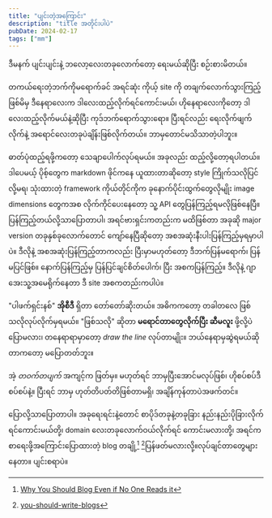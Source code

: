 ```yaml
---
title: "ပျင်းတဲ့အကြောင်း"
description: "title အတိုင်းပါပဲ"
pubDate: 2024-02-17
tags: ["mm"]
---
```


ဒီမနက် ပျင်းပျင်းနဲ့ ဘလော့လေးတခုလောက်တော့ ရေးမယ်ဆိုပြီး စဉ်းစားမိတယ်။

တကယ်ရေးတဲ့ဘက်ကိုမရောက်ခင် အရင်ဆုံး ကိုယ့် site ကို တချက်လောက်သွားကြည့်ဖြစ်မိမှ ဒီနေရာလေးက ဒါလေးထည့်လိုက်ရင်ကောင်းမယ်၊ ဟိုနေရာလေးကိုတော့ ဒါလေးထည့်လိုက်မယ်နဲ့ဆိုပြီး ကုဒ်ဘက်ရောက်သွားရော။
ပြီးရင်လည်း ရေးလိုက်ဖျက်လိုက်နဲ့ အရောင်လေးတခုပဲချိန်းဖြစ်လိုက်တယ်။ ဘာမှတောင်မသိသာတဲ့ပါဘူး။

ဓာတ်ပုံထည့်ရဖို့ကတော့ သေချာပေါက်လုပ်ရမယ်။ အခုလည်း ထည့်လို့တော့ရပါတယ်။ ဒါပေမယ့် ပိုစ့်တွေက markdown ဖိုင်ကနေ ယူထားတာဆိုတော့ style ကြိုက်သလိုပြင်လို့မရ၊ သုံးထားတဲ့ framework ကိုယ်တိုင်ကိုက ခုနောက်ပိုင်းထွက်တွေလိုမျိုး image dimensions တွေကအစ လိုက်ကိုင်ပေးနေတော့ သူ့ API တွေပြန်ကြည့်ရမလိုဖြစ်နေပြီ။ ပြန်ကြည့်တယ်လို့သာပြောတာပါ၊ အရင်ဗားရှင်းကတည်းက မထိဖြစ်တာ အခုဆို major version တခုနှစ်ခုလောက်တောင် ကျော်နေပြီဆိုတော့ အစအဆုံးနီးပါးပြန်ကြည့်မှရမှာပါပဲ။ ဒီလိုနဲ့ အစအဆုံးပြန်ကြည့်တာကလည်း ပြီးမှာမဟုတ်တော့ ဒီဘက်ပြန်မရောက်၊ ပြန်မပြင်ဖြစ်။ နောက်ပြန်ကြည့်မှ ပြန်ပြင်ချင်စိတ်ပေါက်၊ ပြီး အစကပြန်ကြည့်။ ဒီလိုနဲ့ ဂျာအေးသူ့အမေရိုက်နေတာ ဒီ site အစကတည်းကပါပဲ။

"ပါဖက်ရှင်းနစ်" __အိုစီဒီ__ ရှိတာ တော်တော်ဆိုးတယ်။ အဓိကကတော့ တခါတလေ ဖြစ်သလိုလုပ်လိုက်မှရမယ်။ "ဖြစ်သလို" ဆိုတာ __မရောင်တာတွေလိုက်ပြီး ဆီမလူး__ ဖို့လို့ပဲပြောမလား၊ တနေရာရာမှာတော့ _draw the line_ လုပ်တာမျိုး။ ဘယ်နေရာမှဆွဲရမယ်ဆိုတာကတော့ မပြောတတ်ဘူး။

အဲ့ _တဝက်တပျက်_ အကျင့်က ဖြတ်မှ။ မဟုတ်ရင် ဘာမှပြီးအောင်မလုပ်ဖြစ်၊ ဟိုစပ်စပ်ဒီစပ်စပ်နဲ့။ ပြီးရင် ဘာမှ ဟုတ်တိပတ်တိဖြစ်တာမရှိ၊ အချိန်ကုန်တာပဲအဖက်တင်။

ပြောလို့သာပြောတာပါ။ အခုရေးရင်းနဲ့တောင် စာပိုဒ်တခုနဲ့တခုခြား နည်းနည်းပိုခြားလိုက်ရင်ကောင်းမယ်တို့၊ domain လေးတခုလောက်ဝယ်လိုက်ရင် ကောင်းမလားတို့၊ အရင်က စာရေးဖို့အကြောင်းပြောထားတဲ့ blog တချို့[^1] [^2]ပြန်ဖတ်မလားလို့။​ လုပ်ချင်တာတွေများနေတာ။ ပျင်းစရာပဲ။

[^1]: [Why You Should Blog Even if No One Reads it](https://shubhamjain.co/2022/07/01/why-should-blog-even-if-no-one-reads/)
[^2]: [you-should-write-blogs](https://sites.google.com/site/steveyegge2/you-should-write-blogs)

